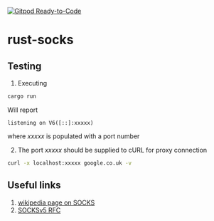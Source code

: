 [![Gitpod Ready-to-Code](https://img.shields.io/badge/Gitpod-Ready--to--Code-blue?logo=gitpod)](https://gitpod.io/#https://github.com/SMartinScottLogic/rust-proxy) 

# rust-socks
## Testing
1. Executing 
```bash
cargo run
```
Will report
```
listening on V6([::]:xxxxx)
```
where *xxxxx* is populated with a port number

2. The port *xxxxx* should be supplied to cURL for proxy connection
```bash
curl -x localhost:xxxxx google.co.uk -v
```
## Useful links
1. [wikipedia page on SOCKS](https://en.wikipedia.org/wiki/SOCKS)
2. [SOCKSv5 RFC](https://www.ietf.org/rfc/rfc1928.txt)